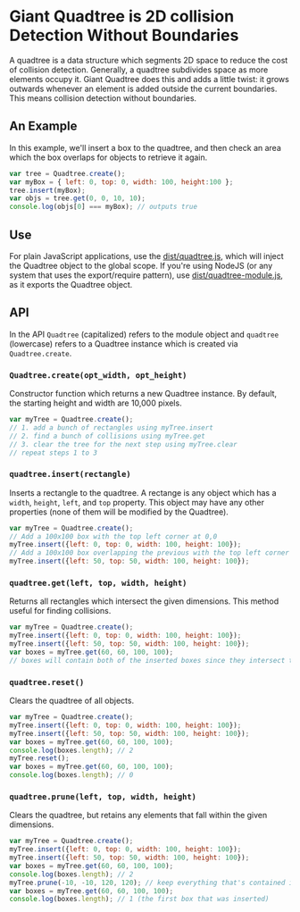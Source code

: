 # Giant Quadtree is 2D collision Detection Without Boundaries

A quadtree is a data structure which segments 2D space to reduce the cost of collision detection.
Generally, a quadtree subdivides space as more elements occupy it. Giant Quadtree does this and adds a little twist:
it grows outwards whenever an element is added outside the current boundaries. This means collision detection
without boundaries.

## An Example
In this example, we'll insert a box to the quadtree, and then check an area which the box overlaps for objects
to retrieve it again.

```javascript
var tree = Quadtree.create();
var myBox = { left: 0, top: 0, width: 100, height:100 };
tree.insert(myBox);
var objs = tree.get(0, 0, 10, 10);
console.log(objs[0] === myBox); // outputs true 
```
## Use
For plain JavaScript applications, use the [dist/quadtree.js](https://raw.github.com/ozanturgut/giant-quadtree/master/dist/quadtree.js), which will inject the Quadtree object to the global
scope. If you're using NodeJS (or any system that uses the export/require pattern), use [dist/quadtree-module.js](https://raw.github.com/ozanturgut/giant-quadtree/master/dist/quadtree-module.js), 
as it exports the Quadtree object.

## API
In the API `Quadtree` (capitalized) refers to the module object and `quadtree` (lowercase) refers to a 
Quadtree instance which is created via `Quadtree.create`.

### `Quadtree.create(opt_width, opt_height)`
Constructor function which returns a new Quadtree instance. By default, the starting height and width are 
10,000 pixels.

```javascript
var myTree = Quadtree.create();
// 1. add a bunch of rectangles using myTree.insert
// 2. find a bunch of collisions using myTree.get
// 3. clear the tree for the next step using myTree.clear
// repeat steps 1 to 3
```

### `quadtree.insert(rectangle)`
Inserts a rectangle to the quadtree. A rectange is any object which has a `width`, `height`, `left`, and `top` 
property. This object may have any other properties (none of them will be modified by the Quadtree).

```javascript
var myTree = Quadtree.create();
// Add a 100x100 box with the top left corner at 0,0
myTree.insert({left: 0, top: 0, width: 100, height: 100});
// Add a 100x100 box overlapping the previous with the top left corner at 50,50
myTree.insert({left: 50, top: 50, width: 100, height: 100});
```

### `quadtree.get(left, top, width, height)`
Returns all rectangles which intersect the given dimensions. This method useful for finding collisions.

```javascript
var myTree = Quadtree.create();
myTree.insert({left: 0, top: 0, width: 100, height: 100});
myTree.insert({left: 50, top: 50, width: 100, height: 100});
var boxes = myTree.get(60, 60, 100, 100);
// boxes will contain both of the inserted boxes since they intersect the boundaries of the get query
```

### `quadtree.reset()`
Clears the quadtree of all objects.

```javascript
var myTree = Quadtree.create();
myTree.insert({left: 0, top: 0, width: 100, height: 100});
myTree.insert({left: 50, top: 50, width: 100, height: 100});
var boxes = myTree.get(60, 60, 100, 100);
console.log(boxes.length); // 2
myTree.reset();
var boxes = myTree.get(60, 60, 100, 100);
console.log(boxes.length); // 0
```

### `quadtree.prune(left, top, width, height)`
Clears the quadtree, but retains any elements that fall within the given dimensions.

```javascript
var myTree = Quadtree.create();
myTree.insert({left: 0, top: 0, width: 100, height: 100});
myTree.insert({left: 50, top: 50, width: 100, height: 100});
var boxes = myTree.get(60, 60, 100, 100);
console.log(boxes.length); // 2
myTree.prune(-10, -10, 120, 120); // keep everything that's contained in these boundaries
var boxes = myTree.get(60, 60, 100, 100);
console.log(boxes.length); // 1 (the first box that was inserted)
```
